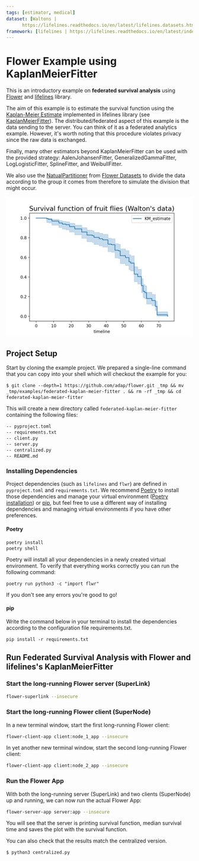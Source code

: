 ```yaml
---
tags: [estimator, medical]
dataset: [Waltons | 
      https://lifelines.readthedocs.io/en/latest/lifelines.datasets.html#lifelines.datasets.load_waltons]
framework: [lifelines | https://lifelines.readthedocs.io/en/latest/index.html]
---
```


# Flower Example using KaplanMeierFitter

This is an introductory example on **federated survival analysis** using [Flower](https://flower.ai/)
and [lifelines](https://lifelines.readthedocs.io/en/stable/index.html) library.

The aim of this example is to estimate the survival function using the
[Kaplan-Meier Estimate](https://en.wikipedia.org/wiki/Kaplan%E2%80%93Meier_estimator) implemented in
lifelines library (see [KaplanMeierFitter](https://lifelines.readthedocs.io/en/stable/fitters/univariate/KaplanMeierFitter.html#lifelines.fitters.kaplan_meier_fitter.KaplanMeierFitter)). The distributed/federated aspect of this example
is the data sending to the server. You can think of it as a federated analytics example. However, it's worth noting that this procedure violates privacy since the raw data is exchanged.

Finally, many other estimators beyond KaplanMeierFitter can be used with the provided strategy:
AalenJohansenFitter, GeneralizedGammaFitter, LogLogisticFitter,
SplineFitter, and WeibullFitter.

We also use the [NatualPartitioner](https://flower.ai/docs/datasets/ref-api/flwr_datasets.partitioner.NaturalIdPartitioner.html#flwr_datasets.partitioner.NaturalIdPartitioner) from [Flower Datasets](https://flower.ai/docs/datasets/) to divide the data according to
the group it comes from therefore to simulate the division that might occur.

<p style="text-align:center;">
<img src="_static/survival_function_federated.png" alt="Survival Function" width="600"/>
</p>

## Project Setup

Start by cloning the example project. We prepared a single-line command that you can copy into your shell which will checkout the example for you:

```shell
$ git clone --depth=1 https://github.com/adap/flower.git _tmp && mv _tmp/examples/federated-kaplan-meier-fitter . && rm -rf _tmp && cd federated-kaplan-meier-fitter
```

This will create a new directory called `federated-kaplan-meier-fitter` containing the following files:

```shell
-- pyproject.toml
-- requirements.txt
-- client.py
-- server.py
-- centralized.py
-- README.md
```

### Installing Dependencies

Project dependencies (such as `lifelines` and `flwr`) are defined in `pyproject.toml` and `requirements.txt`. We recommend [Poetry](https://python-poetry.org/docs/) to install those dependencies and manage your virtual environment ([Poetry installation](https://python-poetry.org/docs/#installation)) or [pip](https://pip.pypa.io/en/latest/development/), but feel free to use a different way of installing dependencies and managing virtual environments if you have other preferences.

#### Poetry

```shell
poetry install
poetry shell
```

Poetry will install all your dependencies in a newly created virtual environment. To verify that everything works correctly you can run the following command:

```shell
poetry run python3 -c "import flwr"
```

If you don't see any errors you're good to go!

#### pip

Write the command below in your terminal to install the dependencies according to the configuration file requirements.txt.

```shell
pip install -r requirements.txt
```

## Run Federated Survival Analysis with Flower and lifelines's KaplanMeierFitter

### Start the long-running Flower server (SuperLink)

```bash
flower-superlink --insecure
```

### Start the long-running Flower client (SuperNode)

In a new terminal window, start the first long-running Flower client:

```bash
flower-client-app client:node_1_app --insecure
```

In yet another new terminal window, start the second long-running Flower client:

```bash
flower-client-app client:node_2_app --insecure
```

### Run the Flower App

With both the long-running server (SuperLink) and two clients (SuperNode) up and running, we can now run the actual Flower App:

```bash
flower-server-app server:app --insecure
```

You will see that the server is printing survival function, median survival time and saves the plot with the survival function.

You can also check that the results match the centralized version.

```shell
$ python3 centralized.py
```
